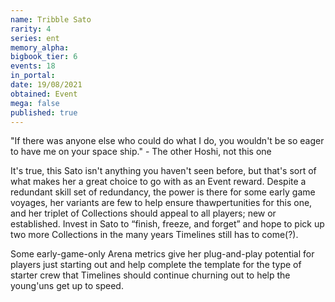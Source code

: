```yaml
---
name: Tribble Sato
rarity: 4
series: ent
memory_alpha:
bigbook_tier: 6
events: 18
in_portal:
date: 19/08/2021
obtained: Event
mega: false
published: true
---
```


"If there was anyone else who could do what I do, you wouldn't be so eager to have me on your space ship." - The other Hoshi, not this one 

It's true, this Sato isn't anything you haven't seen before, but that's sort of what makes her a great choice to go with as an Event reward. Despite a redundant skill set of redundancy, the power is there for some early game voyages, her variants are few to help ensure thawpertunities for this one, and her triplet of Collections should appeal to all players; new or established. Invest in Sato to “finish, freeze, and forget” and hope to pick up two more Collections in the many years Timelines still has to come(?).

Some early-game-only Arena metrics give her plug-and-play potential for players just starting out and help complete the template for the type of starter crew that Timelines should continue churning out to help the young'uns get up to speed.
